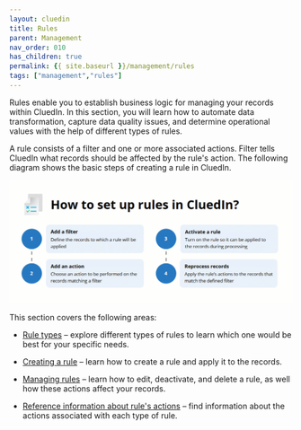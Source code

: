 ```yaml
---
layout: cluedin
title: Rules
parent: Management
nav_order: 010
has_children: true
permalink: {{ site.baseurl }}/management/rules
tags: ["management","rules"]
---
```


Rules enable you to establish business logic for managing your records within CluedIn. In this section, you will learn how to automate data transformation, capture data quality issues, and determine operational values with the help of different types of rules.

A rule consists of a filter and one or more associated actions. Filter tells CluedIn what records should be affected by the rule's action. The following diagram shows the basic steps of creating a rule in CluedIn.

![rules-1.gif](../../assets/images/management/rules/rules-1.gif)

This section covers the following areas:

- [Rule types](/management/rules/rule-types) – explore different types of rules to learn which one would be best for your specific needs.

- [Creating a rule](/management/rules/create-rule) – learn how to create a rule and apply it to the records.

- [Managing rules](/management/rules/manage-rules) – learn how to edit, deactivate, and delete a rule, as well how these actions affect your records.

- [Reference information about rule's actions](/management/rules/rules-reference) – find information about the actions associated with each type of rule.

